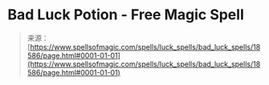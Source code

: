 <!--yml
category: 未分类
date: 2024-06-12 19:00:14
-->

# Bad Luck Potion - Free Magic Spell

> 来源：[https://www.spellsofmagic.com/spells/luck_spells/bad_luck_spells/18586/page.html#0001-01-01](https://www.spellsofmagic.com/spells/luck_spells/bad_luck_spells/18586/page.html#0001-01-01)